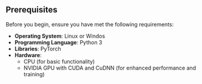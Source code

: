 ## Prerequisites

Before you begin, ensure you have met the following requirements:

- **Operating System**: Linux or Windos
- **Programming Language**: Python 3
- **Libraries**: PyTorch
- **Hardware**:
  - CPU (for basic functionality)
  - NVIDIA GPU with CUDA and CuDNN (for enhanced performance and training)
